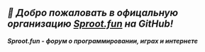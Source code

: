 ##  ***👋 Добро пожаловать в офицальную организацию [Sproot.fun]() на GitHub!***
***Sproot.fun - форум о программировании, играх и интернете***
